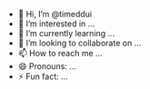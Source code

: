 - 👋 Hi, I’m @timeddui
- 👀 I’m interested in ...
- 🌱 I’m currently learning ...
- 💞️ I’m looking to collaborate on ...
- 📫 How to reach me ...
- 😄 Pronouns: ...
- ⚡ Fun fact: ...

<!---
timeddui/timeddui is a ✨ special ✨ repository because its `README.md` (this file) appears on your GitHub profile.
You can click the Preview link to take a look at your changes.
--->
